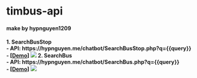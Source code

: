 # timbus-api
<h4>make by hypnguyen1209<h4>
  1. SearchBusStop<br>
- API: https://hypnguyen.me/chatbot/SearchBusStop.php?q={{query}}  <br>
  - [<a href="https://hypnguyen.me/chatbot/SearchBusStop.php?q=bach+khoa">Demo</a>]
<img src="https://i.imgur.com/2vIJDxI.jpg">
 2. SearchBus <br>
 - API: https://hypnguyen.me/chatbot/SearchBus.php?q={{query}} <br>
 - [<a href="https://hypnguyen.me/chatbot/SearchBus.php?q=long+biên">Demo</a>]
<img src="https://i.imgur.com/MthCt7T.jpg">
